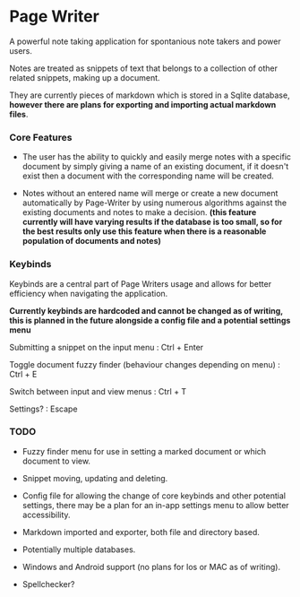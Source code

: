 # Page Writer

A powerful note taking application for spontanious note takers and power users.

Notes are treated as snippets of text that belongs to a collection of other related snippets, making up a document.

They are currently pieces of markdown which is stored in a Sqlite database, **however there are plans for exporting and importing actual markdown files**.

### Core Features

- The user has the ability to quickly and easily merge notes with a specific document by simply giving a name of an existing document, if it doesn't exist then a document with the corresponding name will be created.

- Notes without an entered name will merge or create a new document automatically by Page-Writer by using numerous algorithms against the existing documents and notes to make a decision. **(this feature currently will have varying results if the database is too small, so for the best results only use this feature when there is a reasonable population of documents and notes)**

### Keybinds

Keybinds are a central part of Page Writers usage and allows for better efficiency when navigating the application.

**Currently keybinds are hardcoded and cannot be changed as of writing, this is planned in the future alongside a config file and a potential settings menu**

Submitting a snippet on the input menu : Ctrl + Enter

Toggle document fuzzy finder (behaviour changes depending on menu) : Ctrl + E

Switch between input and view menus : Ctrl + T

Settings? : Escape

### TODO

- Fuzzy finder menu for use in setting a marked document or which document to view.

- Snippet moving, updating and deleting.

- Config file for allowing the change of core keybinds and other potential settings, there may be a plan for an in-app settings menu to allow better accessibility.

- Markdown imported and exporter, both file and directory based.

- Potentially multiple databases.

- Windows and Android support (no plans for Ios or MAC as of writing).

- Spellchecker?
